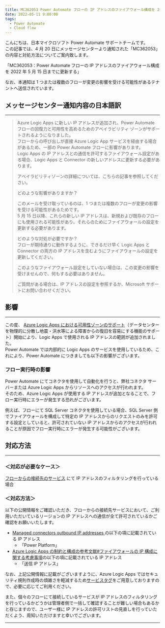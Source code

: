 ```yaml
---
title: MC362053 Power Automate フローの IP アドレスのファイアウォール構成を 2022 年 5 月 15 日までに更新する
date: 2022-05-11 9:00:00
tags:
  - Power Automate
  - Cloud flow
---
```


こんにちは、日本マイクロソフト Power Automate サポートチームです。  
この記事では、4 月 20 日にメッセージセンターより通知された「MC362053」の内容と対処方法についてご案内致します。  

「MC362053：Power Automate フローの IP アドレスのファイアウォール構成を 2022 年 5 月 15 日までに更新する」

なお、本通知は 1 つまたは複数のフローが変更の影響を受ける可能性があるテナントへ送信されています。  

<!-- more -->


## メッセージセンター通知内容の日本語訳
---
> Azure Logic Apps に新しい IP アドレスが追加され、Power Automate フローの回復力と可用性を高めるためのアベイラビリティ ゾーンがサポートされるようになりました。  
> フローからの呼び出しが直接 Azure Logic App サービスを経由する場合があるため、一部の Power Automate フローに影響があります。  
> Logic Apps の IP アドレスとの通信を許可するファイアウォール設定がある場合、Logic Apps と Connector の新しいアドレスに更新する必要があります。
> 
> アベイラビリティゾーンの詳細については、こちらの記事を参照してください。 
> 
> どのような影響がありますか？   
> 
> このメールを受け取っているのは、1 つまたは複数のフローが変更の影響を受ける可能性があるためです。  
> 5 月 15 日以降、これらの新しい IP アドレスは、新規および既存のフローにも使用される可能性があり、それらのためにファイアウォールの設定を更新する必要があります。 
> 
> どのような対処が必要ですか？  
> フローが期待通りに動作するように、できるだけ早く Logic Apps と Connector の両方の IP アドレスを含むようにファイアウォールの設定を更新してください。   
> 
> このようなファイアウォール設定をしていない場合は、この変更の影響を受けませんので、何もする必要はありません。   
> 
> ご質問がある場合は、IP アドレスの設定を参照するか、Microsoft サポートにお問い合わせください。


## 影響  
---

この度、 [Azure Logic Apps における可用性ゾーンのサポート](https://techcommunity.microsoft.com/t5/integrations-on-azure-blog/azure-logic-apps-availability-zone-support-is-coming-soon/ba-p/3254456)（データセンターを物理的に分散し地震・洪水等による障害からの復旧を容易にする機能のサポート）開始により、Logic Apps で使用される IP アドレスの範囲が追加されました。  
Power Automate では内部的に Logic Apps のサービスを使用しているため、これにより、Power Automate につきましても以下の影響がございます。


### フロー実行時の影響  

Power Automate にてコネクタを使用して自動化を行うと、弊社コネクタ サーバーまたは Azure Logic Apps からリソースへのアクセスが行われます。  
そのため、Azure Logic Apps が使用する IP アドレスが追加となることで、フロー実行時にエラーが発生する恐れがございます。

例えば、フローにて SQL Server コネクタを使用している場合、SQL Server 側でファイアウォールを構成して特定の IP アドレスからのリクエストのみを許可する設定としていると、許可されていない IP アドレスからのアクセスが行われることが原因でフロー実行時にエラーが発生する可能性がございます。

## 対応方法  
---
### ＜対応が必要なケース＞  
<u>フローからの接続先のサービス</u> にて IP アドレスのフィルタリングを行っている場合  

### ＜対応方法＞
以下の公開情報をご確認いただき、フローからの接続先サービスにおいて、ご利用いただいているリージョンの IP アドレスへの通信が全て許可されているかご確認をお願いいたします。
* [Managed connectors outbound IP addresses ](https://learn.microsoft.com/en-us/connectors/common/outbound-ip-addresses)の以下の項に記載されている IP アドレス
   * 「Power Platform」  
*  [Azure Logic Apps の制約と構成の参考文献#ファイアウォールの IP 構成に関する考慮事項](https://learn.microsoft.com/ja-jp/azure/logic-apps/logic-apps-limits-and-config?tabs=consumption%2Cazure-portal#firewall-ip-configuration-considerations)の以下の項に記載されている IP アドレス
   * 「送信 IP アドレス」  
 
なお、上記公開情報に記載がございますように、Azure Logic Apps ではセキュリティ規則作成時の煩雑さを軽減するため[サービスタグ](https://learn.microsoft.com/ja-jp/azure/virtual-network/service-tags-overview)をご用意しておりますので、必要に応じてご利用ください。  

また、個々のフローにて接続しているサービスが IP アドレスのフィルタリングを行っているかどうかは管理者側で一括して確認することが難しい場合もあるかと存じますので、ユーザー様に IP アドレスの許可リストの見直しを行っていただくよう、周知いただけますと幸いでございます。  

---
